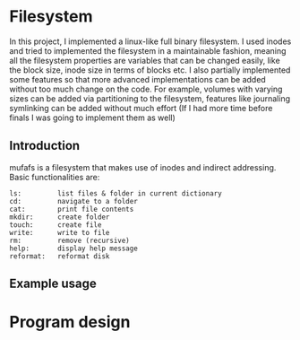 # Filesystem
In this project, I implemented a linux-like full binary filesystem. I used inodes and tried to implemented the filesystem in a maintainable fashion, meaning all the filesystem properties are variables that can be changed easily, like the block size, inode size in terms of blocks etc. I also partially implemented some features so that more advanced implementations can be added without too much change on the code. For example, volumes with varying sizes can be added via partitioning to the filesystem, features like journaling symlinking can be added without much effort (If I had more time before finals I was going to implement them as well)

## Introduction
mufafs is a filesystem that makes use of inodes and indirect addressing. Basic functionalities are:
```
ls:         list files & folder in current dictionary
cd:         navigate to a folder
cat:        print file contents
mkdir:      create folder
touch:      create file
write:      write to file
rm:         remove (recursive)
help:       display help message
reformat:   reformat disk
```
## Example usage


# Program design
